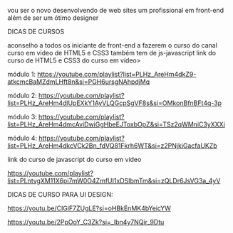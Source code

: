 vou ser o novo desenvolvendo de web sites um profissional em front-end além de ser um ótimo designer

DICAS DE CURSOS

aconselho a todos os iniciante de front-end a fazerem o curso do canal curso em vídeo de HTML5 e CSS3 também tem de js-javascript
link do curso de HTML5 e CSS3 do curso em vídeo> 

módulo 1:
https://youtube.com/playlist?list=PLHz_AreHm4dkZ9-atkcmcBaMZdmLHft8n&si=PGH6ursgNAhpdjMq

módulo 2:
https://youtube.com/playlist?list=PLHz_AreHm4dlUpEXkY1AyVLQGcpSgVF8s&si=OMkonBfnBFt4q-3p

módulo 3:
https://youtube.com/playlist?list=PLHz_AreHm4dmcAviDwiGgHbeEJToxbOpZ&si=TSz2qWMniC3yXXXi

módulo 4:
https://youtube.com/playlist?list=PLHz_AreHm4dkcVCk2Bn_fdVQ81Fkrh6WT&si=z2PNjkiGacfaUKZb

link do curso de javascript do curso em vídeo

https://youtube.com/playlist?list=PLntvgXM11X6pi7mW0O4ZmfUI1xDSIbmTm&si=zQLDr6JsVG3a_4yV

DICAS DE CURSO PARA UI DESIGN:

https://youtu.be/CIGiF7ZUgLE?si=oHBkEnMK4bYeicYW

https://youtu.be/2PpOoY_C3Zk?si=_lbn4y7NQir_9Dtu
